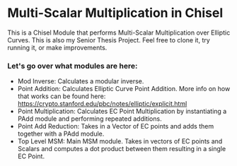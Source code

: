 # Multi-Scalar Multiplication in Chisel

This is a Chisel Module that performs Multi-Scalar Multiplication over Elliptic Curves.
This is also my Senior Thesis Project. Feel free to clone it, try running it, or make improvements.


### Let's go over what modules are here:
* Mod Inverse: Calculates a modular inverse.
* Point Addition: Calculates Elliptic Curve Point Addition. More info on how that works can be found here: https://crypto.stanford.edu/pbc/notes/elliptic/explicit.html 
* Point Multiplication: Calculates EC Point Multiplication by instantiating a PAdd module and performing repeated additions.
* Point Add Reduction: Takes in a Vector of EC points and adds them together with a PAdd module.
* Top Level MSM: Main MSM module. Takes in vectors of EC points and Scalars and computes a dot product between them resulting in a single EC Point.

